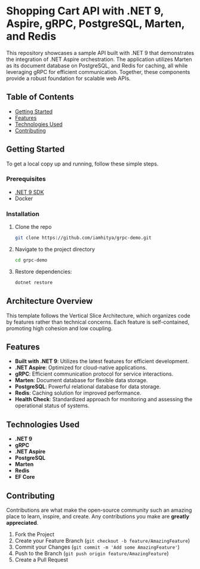 # Shopping Cart API with .NET 9, Aspire, gRPC, PostgreSQL, Marten, and Redis

This repository showcases a sample API built with .NET 9 that demonstrates the integration of .NET Aspire orchestration. The application utilizes Marten as its document database on PostgreSQL, and Redis for caching, all while leveraging gRPC for efficient communication. Together, these components provide a robust foundation for scalable web APIs.

## Table of Contents

- [Getting Started](#getting-started)
- [Features](#features)
- [Technologies Used](#technologies-used)
- [Contributing](#contributing)

## Getting Started

To get a local copy up and running, follow these simple steps.

### Prerequisites

- [.NET 9 SDK](https://dotnet.microsoft.com/download/dotnet/9.0)
- Docker

### Installation

1. Clone the repo
   ```sh
   git clone https://github.com/iamhitya/grpc-demo.git
   ```
2. Navigate to the project directory
   ```sh
   cd grpc-demo
   ```
3. Restore dependencies:
   ```sh
   dotnet restore
   ```

## Architecture Overview

This template follows the Vertical Slice Architecture, which organizes code by features rather than technical concerns. Each feature is self-contained, promoting high cohesion and low coupling.

## Features

- **Built with .NET 9**: Utilizes the latest features for efficient development.
- **.NET Aspire**: Optimized for cloud-native applications.
- **gRPC**: Efficient communication protocol for service interactions.
- **Marten**: Document database for flexible data storage.
- **PostgreSQL**: Powerful relational database for data storage.
- **Redis**: Caching solution for improved performance.
- **Health Check**: Standardized approach for monitoring and assessing the operational status of systems.

## Technologies Used

- **.NET 9**
- **gRPC**
- **.NET Aspire**
- **PostgreSQL**
- **Marten**
- **Redis**
- **EF Core**

## Contributing

Contributions are what make the open-source community such an amazing place to learn, inspire, and create. Any contributions you make are **greatly appreciated**.

1. Fork the Project
2. Create your Feature Branch (`git checkout -b feature/AmazingFeature`)
3. Commit your Changes (`git commit -m 'Add some AmazingFeature'`)
4. Push to the Branch (`git push origin feature/AmazingFeature`)
5. Create a Pull Request
